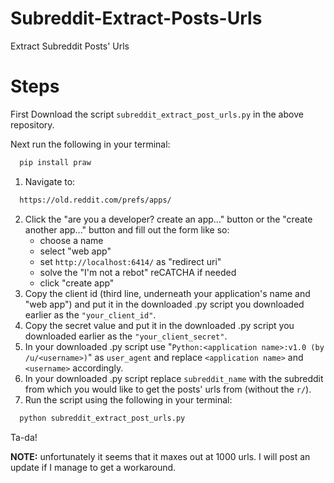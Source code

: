 # Subreddit-Extract-Posts-Urls
Extract Subreddit Posts' Urls

# Steps
First Download the script `subreddit_extract_post_urls.py` in the above repository.

Next run the following in your terminal:
```sh
  pip install praw
```
1. Navigate to:
``` sh
  https://old.reddit.com/prefs/apps/
```
2. Click the "are you a developer? create an app..." button or the "create another app..." button and fill out the form like so:
      * choose a name
      * select "web app"
      * set ``http://localhost:6414/`` as "redirect uri"
      * solve the "I'm not a rebot" reCATCHA if needed
      * click "create app"
3. Copy the client id (third line, underneath your application's name and "web app") and put it in the downloaded .py script you downloaded earlier as the ``"your_client_id"``.
4. Copy the secret value and put it in the downloaded .py script you downloaded earlier as the ``"your_client_secret"``.
5. In your downloaded .py script use "``Python:<application name>:v1.0 (by /u/<username>)``" as ``user_agent`` and replace ``<application name>`` and ``<username>`` accordingly.
6. In your downloaded .py script replace `subreddit_name` with the subreddit from which you would like to get the posts' urls from (without the `r/`).
7. Run the script using the following in your terminal:
``` sh
  python subreddit_extract_post_urls.py
```

Ta-da!

**NOTE:** unfortunately it seems that it maxes out at 1000 urls. I will post an update if I manage to get a workaround.
